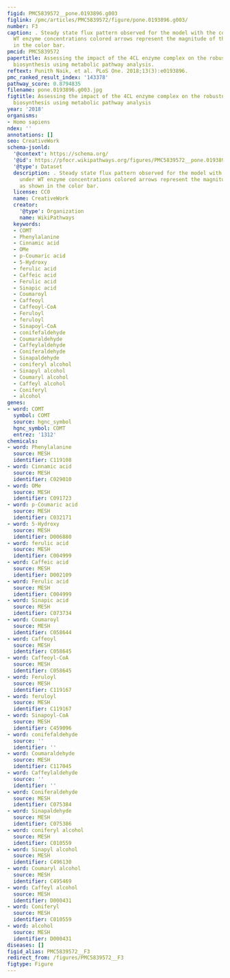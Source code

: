 ```yaml
---
figid: PMC5839572__pone.0193896.g003
figlink: /pmc/articles/PMC5839572/figure/pone.0193896.g003/
number: F3
caption: . Steady state flux pattern observed for the model with the complex under
  WT enzyme concentrations colored arrows represent the magnitude of the flux as shown
  in the color bar.
pmcid: PMC5839572
papertitle: Assessing the impact of the 4CL enzyme complex on the robustness of monolignol
  biosynthesis using metabolic pathway analysis.
reftext: Punith Naik, et al. PLoS One. 2018;13(3):e0193896.
pmc_ranked_result_index: '143378'
pathway_score: 0.8794835
filename: pone.0193896.g003.jpg
figtitle: Assessing the impact of the 4CL enzyme complex on the robustness of monolignol
  biosynthesis using metabolic pathway analysis
year: '2018'
organisms:
- Homo sapiens
ndex: ''
annotations: []
seo: CreativeWork
schema-jsonld:
  '@context': https://schema.org/
  '@id': https://pfocr.wikipathways.org/figures/PMC5839572__pone.0193896.g003.html
  '@type': Dataset
  description: . Steady state flux pattern observed for the model with the complex
    under WT enzyme concentrations colored arrows represent the magnitude of the flux
    as shown in the color bar.
  license: CC0
  name: CreativeWork
  creator:
    '@type': Organization
    name: WikiPathways
  keywords:
  - COMT
  - Phenylalanine
  - Cinnamic acid
  - OMe
  - p-Coumaric acid
  - 5-Hydroxy
  - ferulic acid
  - Caffeic acid
  - Ferulic acid
  - Sinapic acid
  - Coumaroyl
  - Caffeoyl
  - Caffeoyl-CoA
  - Feruloyl
  - feruloyl
  - Sinapoyl-CoA
  - conifefaldehyde
  - Coumaraldehyde
  - Caffeylaldehyde
  - Coniferaldehyde
  - Sinapaldehyde
  - coniferyl alcohol
  - Sinapyl alcohol
  - Coumaryl alcohol
  - Caffeyl alcohol
  - Coniferyl
  - alcohol
genes:
- word: COMT
  symbol: COMT
  source: hgnc_symbol
  hgnc_symbol: COMT
  entrez: '1312'
chemicals:
- word: Phenylalanine
  source: MESH
  identifier: C119108
- word: Cinnamic acid
  source: MESH
  identifier: C029010
- word: OMe
  source: MESH
  identifier: C091723
- word: p-Coumaric acid
  source: MESH
  identifier: C032171
- word: 5-Hydroxy
  source: MESH
  identifier: D006880
- word: ferulic acid
  source: MESH
  identifier: C004999
- word: Caffeic acid
  source: MESH
  identifier: D002109
- word: Ferulic acid
  source: MESH
  identifier: C004999
- word: Sinapic acid
  source: MESH
  identifier: C073734
- word: Coumaroyl
  source: MESH
  identifier: C058644
- word: Caffeoyl
  source: MESH
  identifier: C058645
- word: Caffeoyl-CoA
  source: MESH
  identifier: C058645
- word: Feruloyl
  source: MESH
  identifier: C119167
- word: feruloyl
  source: MESH
  identifier: C119167
- word: Sinapoyl-CoA
  source: MESH
  identifier: C459096
- word: conifefaldehyde
  source: ''
  identifier: ''
- word: Coumaraldehyde
  source: MESH
  identifier: C117045
- word: Caffeylaldehyde
  source: ''
  identifier: ''
- word: Coniferaldehyde
  source: MESH
  identifier: C075384
- word: Sinapaldehyde
  source: MESH
  identifier: C075386
- word: coniferyl alcohol
  source: MESH
  identifier: C010559
- word: Sinapyl alcohol
  source: MESH
  identifier: C496130
- word: Coumaryl alcohol
  source: MESH
  identifier: C495469
- word: Caffeyl alcohol
  source: MESH
  identifier: D000431
- word: Coniferyl
  source: MESH
  identifier: C010559
- word: alcohol
  source: MESH
  identifier: D000431
diseases: []
figid_alias: PMC5839572__F3
redirect_from: /figures/PMC5839572__F3
figtype: Figure
---
```

